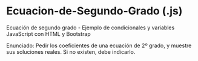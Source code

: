 # Ecuacion-de-Segundo-Grado (.js)
Ecuación de segundo grado - Ejemplo de condicionales y variables JavaScript con HTML y Bootstrap

Enunciado: Pedir los coeficientes de una ecuación de 2º grado, y muestre sus soluciones reales. Si no existen, debe indicarlo.
